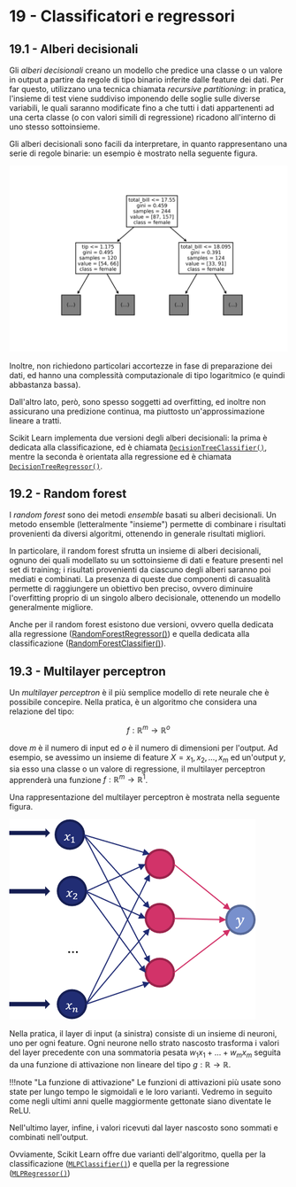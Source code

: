 # 19 - Classificatori e regressori

## 19.1 - Alberi decisionali

Gli *alberi decisionali* creano un modello che predice una classe o un valore in output a partire da regole di tipo binario inferite dalle feature dei dati. Per far questo, utilizzano una tecnica chiamata *recursive partitioning*: in pratica, l'insieme di test viene suddiviso imponendo delle soglie sulle diverse variabili, le quali saranno modificate fino a che tutti i dati appartenenti ad una certa classe (o con valori simili di regressione) ricadono all'interno di uno stesso sottoinsieme.

Gli alberi decisionali sono facili da interpretare, in quanto rappresentano una serie di regole binarie: un esempio è mostrato nella seguente figura.

![dt_vis](./images/dt_vis.png)

Inoltre, non richiedono particolari accortezze in fase di preparazione dei dati, ed hanno una complessità computazionale di tipo logaritmico (e quindi abbastanza bassa).

Dall'altro lato, però, sono spesso soggetti ad overfitting, ed inoltre non assicurano una predizione continua, ma piuttosto un'approssimazione lineare a tratti.

Scikit Learn implementa due versioni degli alberi decisionali: la prima è dedicata alla classificazione, ed è chiamata [`DecisionTreeClassifier()`](http://scikit-learn.org/stable/modules/generated/sklearn.tree.DecisionTreeClassifier.html), mentre la seconda è orientata alla regressione ed è chiamata [`DecisionTreeRegressor()`](http://scikit-learn.org/stable/modules/generated/sklearn.tree.DecisionTreeRegressor.html).

## 19.2 - Random forest

I *random forest* sono dei metodi *ensemble* basati su alberi decisionali. Un metodo ensemble (letteralmente "insieme") permette di combinare i risultati provenienti da diversi algoritmi, ottenendo in generale risultati migliori.

In particolare, il random forest sfrutta un insieme di alberi decisionali, ognuno dei quali modellato su un sottoinsieme di dati e feature presenti nel set di training; i risultati provenienti da ciascuno degli alberi saranno poi mediati e combinati. La presenza di queste due componenti di casualità permette di raggiungere un obiettivo ben preciso, ovvero diminuire l'overfitting proprio di un singolo albero decisionale, ottenendo un modello generalmente migliore.

Anche per il random forest esistono due versioni, ovvero quella dedicata alla regressione ([RandomForestRegressor()](http://scikit-learn.org/stable/modules/generated/sklearn.ensemble.RandomForestRegressor.html)) e quella dedicata alla classificazione ([RandomForestClassifier()](http://scikit-learn.org/stable/modules/generated/sklearn.ensemble.RandomForestClassifier.html)).

## 19.3 - Multilayer perceptron

Un *multilayer perceptron* è il più semplice modello di rete neurale che è possibile concepire. Nella pratica, è un algoritmo che considera una relazione del tipo:

$$
f:\mathbb{R}^m \rightarrow \mathbb{R}^o
$$

dove $m$ è il numero di input ed $o$ è il numero di dimensioni per l'output. Ad esempio, se avessimo un insieme di feature $X=x_1, x_2, \ldots, x_m$ ed un'output $y$, sia esso una classe o un valore di regressione, il multilayer perceptron apprenderà una funzione $f: \mathbb{R}^m \rightarrow \mathbb{R}^1$.

Una rappresentazione del multilayer perceptron è mostrata nella seguente figura.

![mlp](./images/mlp.png)

Nella pratica, il layer di input (a sinistra) consiste di un insieme di neuroni, uno per ogni feature. Ogni neurone nello strato nascosto trasforma i valori del layer precedente con una sommatoria pesata $w_1 x_1 + \ldots + w_m x_m$ seguita da una funzione di attivazione non lineare del tipo $g: \mathbb{R} \rightarrow \mathbb{R}$.

!!!note "La funzione di attivazione"
    Le funzioni di attivazioni più usate sono state per lungo tempo le sigmoidali e le loro varianti. Vedremo in seguito come negli ultimi anni quelle maggiormente gettonate siano diventate le ReLU.

Nell'ultimo layer, infine, i valori ricevuti dal layer nascosto sono sommati e combinati nell'output.

Ovviamente, Scikit Learn offre due varianti dell'algoritmo, quella per la classificazione ([`MLPClassifier()`](http://scikit-learn.org/stable/modules/generated/sklearn.neural_network.MLPClassifier.html)) e quella per la regressione ([`MLPRegressor()`](http://scikit-learn.org/stable/modules/generated/sklearn.neural_network.MLPRegressor.html))
